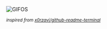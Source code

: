 <div align="justify">
<picture>
    <source media="(prefers-color-scheme: dark)" srcset="https://i.ibb.co/WG9CwjS/output-gif.gif">
    <source media="(prefers-color-scheme: light)" srcset="https://i.ibb.co/WG9CwjS/output-gif.gif">
    <img alt="GIFOS" src="https://i.ibb.co/WG9CwjS/output-gif.gif">
</picture>

<sub><i>inspired from [x0rzavi/github-readme-terminal](https://github.com/x0rzavi/github-readme-terminal)</i></sub>

</div>

<!-- Image deletion URL: https://ibb.co/zQcdYDK/b81da888ff1861198167370023a183a0 -->